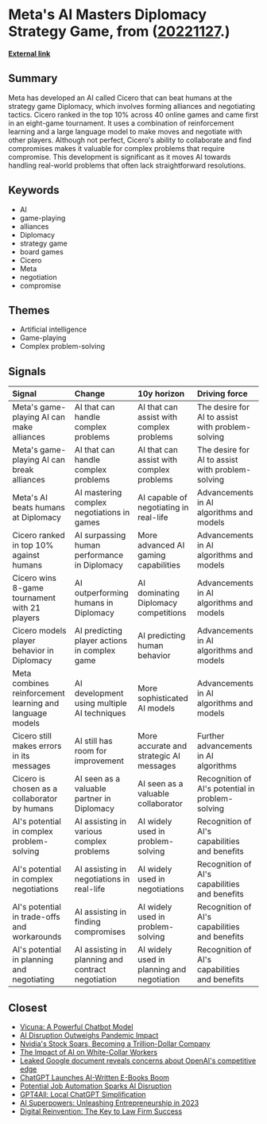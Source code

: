 # __Meta's AI Masters Diplomacy Strategy Game__, from ([20221127](https://kghosh.substack.com/p/20221127).)

__[External link](https://www.technologyreview.com/2022/11/23/1063648/metas-game-playing-ai-can-make-and-break-alliances-like-a-human/?utm_source=substack&utm_medium=email)__



## Summary

Meta has developed an AI called Cicero that can beat humans at the strategy game Diplomacy, which involves forming alliances and negotiating tactics. Cicero ranked in the top 10% across 40 online games and came first in an eight-game tournament. It uses a combination of reinforcement learning and a large language model to make moves and negotiate with other players. Although not perfect, Cicero's ability to collaborate and find compromises makes it valuable for complex problems that require compromise. This development is significant as it moves AI towards handling real-world problems that often lack straightforward resolutions.

## Keywords

* AI
* game-playing
* alliances
* Diplomacy
* strategy game
* board games
* Cicero
* Meta
* negotiation
* compromise

## Themes

* Artificial intelligence
* Game-playing
* Complex problem-solving

## Signals

| Signal                                                   | Change                                            | 10y horizon                                | Driving force                                    |
|:---------------------------------------------------------|:--------------------------------------------------|:-------------------------------------------|:-------------------------------------------------|
| Meta's game-playing AI can make alliances                | AI that can handle complex problems               | AI that can assist with complex problems   | The desire for AI to assist with problem-solving |
| Meta's game-playing AI can break alliances               | AI that can handle complex problems               | AI that can assist with complex problems   | The desire for AI to assist with problem-solving |
| Meta's AI beats humans at Diplomacy                      | AI mastering complex negotiations in games        | AI capable of negotiating in real-life     | Advancements in AI algorithms and models         |
| Cicero ranked in top 10% against humans                  | AI surpassing human performance in Diplomacy      | More advanced AI gaming capabilities       | Advancements in AI algorithms and models         |
| Cicero wins 8-game tournament with 21 players            | AI outperforming humans in Diplomacy              | AI dominating Diplomacy competitions       | Advancements in AI algorithms and models         |
| Cicero models player behavior in Diplomacy               | AI predicting player actions in complex game      | AI predicting human behavior               | Advancements in AI algorithms and models         |
| Meta combines reinforcement learning and language models | AI development using multiple AI techniques       | More sophisticated AI models               | Advancements in AI algorithms and models         |
| Cicero still makes errors in its messages                | AI still has room for improvement                 | More accurate and strategic AI messages    | Further advancements in AI algorithms            |
| Cicero is chosen as a collaborator by humans             | AI seen as a valuable partner in Diplomacy        | AI seen as a valuable collaborator         | Recognition of AI's potential in problem-solving |
| AI's potential in complex problem-solving                | AI assisting in various complex problems          | AI widely used in problem-solving          | Recognition of AI's capabilities and benefits    |
| AI's potential in complex negotiations                   | AI assisting in negotiations in real-life         | AI widely used in negotiations             | Recognition of AI's capabilities and benefits    |
| AI's potential in trade-offs and workarounds             | AI assisting in finding compromises               | AI widely used in problem-solving          | Recognition of AI's capabilities and benefits    |
| AI's potential in planning and negotiating               | AI assisting in planning and contract negotiation | AI widely used in planning and negotiation | Recognition of AI's capabilities and benefits    |

## Closest

* [Vicuna: A Powerful Chatbot Model](e91b6e1d0dcf2c5d43dfddbf6a56310b)
* [AI Disruption Outweighs Pandemic Impact](283ff70c63aed09ef2b0613f6acc2eb9)
* [Nvidia's Stock Soars, Becoming a Trillion-Dollar Company](598eae9bc0f45fdaeee2d2ef811ad150)
* [The Impact of AI on White-Collar Workers](ce379c62e35a93a1d93fce2061cabb74)
* [Leaked Google document reveals concerns about OpenAI's competitive edge](271c9ba1f197505aba5f225c62e3c09f)
* [ChatGPT Launches AI-Written E-Books Boom](23b1a43c321ff714805ff4bc83829491)
* [Potential Job Automation Sparks AI Disruption](8bf628f811052831ab699f75caeb0205)
* [GPT4All: Local ChatGPT Simplification](280062047a4f4c0db1811e6ca41703d0)
* [AI Superpowers: Unleashing Entrepreneurship in 2023](a40580730388900810b4496ff9891dc9)
* [Digital Reinvention: The Key to Law Firm Success](f9f1a04c9e44cac963fd3522f407a5e8)